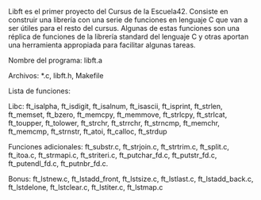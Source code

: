 Libft es el primer proyecto del Cursus de la Escuela42. 
Consiste en construir una librería con una serie de funciones en lenguaje C que van a ser útiles para el resto del cursus. Algunas de estas funciones son una réplica de funciones de la librería standard del lenguaje C y otras aportan una herramienta appropiada para facilitar algunas tareas.

Nombre del programa:
    libft.a
    
Archivos:
    *.c, libft.h, Makefile
    
Lista de funciones:

Libc:
        ft_isalpha, ft_isdigit, ft_isalnum, ft_isascii, ft_isprint, ft_strlen, ft_memset, ft_bzero, ft_memcpy, ft_memmove, ft_strlcpy, ft_strlcat, ft_toupper, ft_tolower, ft_strchr, ft_strrchr, ft_strncmp, ft_memchr, ft_memcmp, ft_strnstr, ft_atoi, ft_calloc, ft_strdup
    

Funciones adicionales:
        ft_substr.c, ft_strjoin.c, ft_strtrim.c, ft_split.c, ft_itoa.c, ft_strmapi.c, ft_striteri.c, ft_putchar_fd.c, ft_putstr_fd.c, ft_putendl_fd.c, ft_putnbr_fd.c.
        
Bonus:
        ft_lstnew.c, ft_lstadd_front, ft_lstsize.c, ft_lstlast.c, ft_lstadd_back.c, ft_lstdelone, ft_lstclear.c, ft_lstiter.c, ft_lstmap.c
